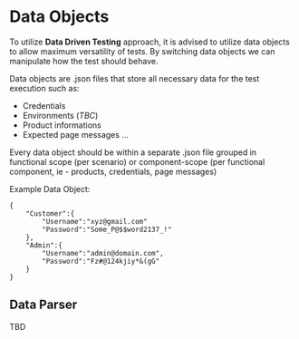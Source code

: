 # Data Objects

To utilize **Data Driven Testing** approach, it is advised to utilize data objects to allow maximum versatility of tests. By switching data objects we can manipulate how the test should behave.

Data objects are .json files that store all necessary data for the test execution such as:
- Credentials
- Environments (*TBC*)
- Product informations
- Expected page messages
...
  
Every data object should be within a separate .json file grouped in functional scope (per scenario) or component-scope (per functional component, ie - products, credentials, page messages)

Example Data Object:
```
{
    "Customer":{
        "Username":"xyz@gmail.com"
        "Password":"Some_P@$$word2137_!"
    },
    "Admin":{
        "Username":"admin@domain.com",
        "Password":"Fz#@124kjiy*&(gG"
    }
}
```

## Data Parser

TBD